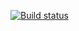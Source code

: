 [![Build status](https://ci.appveyor.com/api/projects/status/github/Himura-777/ahj-forms?svg=true)](https://ci.appveyor.com/project/Himura-777/ahj-forms)